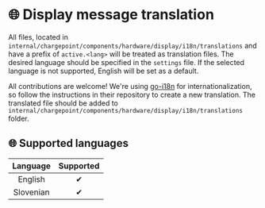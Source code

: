 # 🌐 Display message translation

All files, located in `internal/chargepoint/components/hardware/display/i18n/translations` and have a prefix
of `active.<lang>` will be treated as translation files. The desired language should be specified in the `settings`
file. If the selected language is not supported, English will be set as a default.

All contributions are welcome! We're using [go-i18n](https://github.com/nicksnyder/go-i18n) for internationalization, so
follow the instructions in their repository to create a new translation. The translated file
should be added to `internal/chargepoint/components/hardware/display/i18n/translations` folder.

## 🌐 Supported languages

| Language  | Supported | 
|:---------:|:---------:|
|  English  |     ✔     |
| Slovenian |     ✔     |